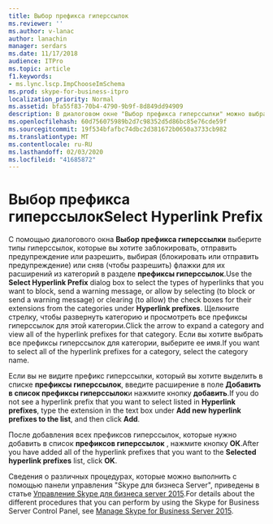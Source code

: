 ```yaml
---
title: Выбор префикса гиперссылок
ms.reviewer: ''
ms.author: v-lanac
author: lanachin
manager: serdars
ms.date: 11/17/2018
audience: ITPro
ms.topic: article
f1.keywords:
- ms.lync.lscp.ImpChooseImSchema
ms.prod: skype-for-business-itpro
localization_priority: Normal
ms.assetid: bfa55f83-70b4-4790-9b9f-8d849dd94909
description: В диалоговом окне "Выбор префикса гиперссылки" можно выбрать типы гиперссылок, которые вы хотите заблокировать, отправить предупреждение или разрешить, выбирая (блокировать или отправлять предупреждение) или сняв (чтобы разрешить) флажки для их расширений из категорий в разделе Префиксы гиперссылок. Щелкните стрелку, чтобы развернуть категорию и просмотреть все префиксы гиперссылок для этой категории. Если вы хотите выбрать все префиксы гиперссылок для категории, выберите ее имя.
ms.openlocfilehash: 60d756075989b2d7c98352d5d86bc85e76cde59f
ms.sourcegitcommit: 19f534bfafbc74dbc2d381672b0650a3733cb982
ms.translationtype: MT
ms.contentlocale: ru-RU
ms.lasthandoff: 02/03/2020
ms.locfileid: "41685872"
---
```

# <a name="select-hyperlink-prefix"></a><span data-ttu-id="077e7-105">Выбор префикса гиперссылок</span><span class="sxs-lookup"><span data-stu-id="077e7-105">Select Hyperlink Prefix</span></span>
 
<span data-ttu-id="077e7-106">С помощью диалогового окна **Выбор префикса гиперссылки** выберите типы гиперссылок, которые вы хотите заблокировать, отправить предупреждение или разрешить, выбирая (блокировать или отправить предупреждение) или сняв (чтобы разрешить) флажки для их расширений из категорий в разделе **префиксы гиперссылок**.</span><span class="sxs-lookup"><span data-stu-id="077e7-106">Use the **Select Hyperlink Prefix** dialog box to select the types of hyperlinks that you want to block, send a warning message, or allow by selecting (to block or send a warning message) or clearing (to allow) the check boxes for their extensions from the categories under **Hyperlink prefixes**.</span></span> <span data-ttu-id="077e7-107">Щелкните стрелку, чтобы развернуть категорию и просмотреть все префиксы гиперссылок для этой категории.</span><span class="sxs-lookup"><span data-stu-id="077e7-107">Click the arrow to expand a category and view all of the hyperlink prefixes for that category.</span></span> <span data-ttu-id="077e7-108">Если вы хотите выбрать все префиксы гиперссылок для категории, выберите ее имя.</span><span class="sxs-lookup"><span data-stu-id="077e7-108">If you want to select all of the hyperlink prefixes for a category, select the category name.</span></span> 
  
<span data-ttu-id="077e7-109">Если вы не видите префикс гиперссылки, который вы хотите выделить в списке **префиксы гиперссылок**, введите расширение в поле **Добавить в список префиксы гиперссылок**и нажмите кнопку **добавить**.</span><span class="sxs-lookup"><span data-stu-id="077e7-109">If you do not see a hyperlink prefix that you want to select listed in **Hyperlink prefixes**, type the extension in the text box under **Add new hyperlink prefixes to the list**, and then click **Add**.</span></span> 
  
<span data-ttu-id="077e7-110">После добавления всех префиксов гиперссылок, которые нужно добавить в список **префиксов гиперссылок** , нажмите кнопку **ОК**.</span><span class="sxs-lookup"><span data-stu-id="077e7-110">After you have added all of the hyperlink prefixes that you want to the **Selected hyperlink prefixes** list, click **OK**.</span></span>
  
<span data-ttu-id="077e7-111">Сведения о различных процедурах, которые можно выполнить с помощью панели управления "Skype для бизнеса Server", приведены в статье [Управление Skype для бизнеса server 2015](../../manage/manage.md).</span><span class="sxs-lookup"><span data-stu-id="077e7-111">For details about the different procedures that you can perform by using the Skype for Business Server Control Panel, see [Manage Skype for Business Server 2015](../../manage/manage.md).</span></span>
  

